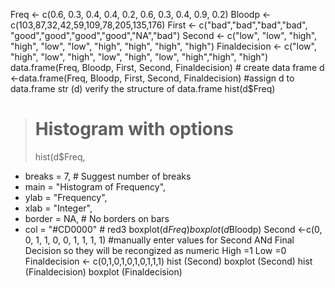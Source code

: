 Freq <- c(0.6, 0.3, 0.4, 0.4, 0.2, 0.6, 0.3, 0.4, 0.9, 0.2)
Bloodp <- c(103,87,32,42,59,109,78,205,135,176)
First <- c("bad","bad","bad","bad", "good","good","good","good","NA","bad") 
Second <- c("low", "low", "high", "high", "low", "low", "high", "high", "high", "high")
Finaldecision  <- c("low", "high", "low", "high", "low", "high", "low", "high","high", "high")
data.frame(Freq, Bloodp, First, Second, Finaldecision) # create data frame
d <-data.frame(Freq, Bloodp, First, Second, Finaldecision) #assign d to data.frame
str (d) verify the structure of data.frame
hist(d$Freq)
> # Histogram with options
> hist(d$Freq,
+   breaks = 7,  # Suggest number of breaks
+   main   = "Histogram of Frequency",
+   ylab   = "Frequency",
+   xlab   = "Integer",
+   border = NA,  # No borders on bars
+   col    = "#CD0000"  # red3
boxplot(d$Freq)
boxplot(d$Bloodp)
Second <-c(0, 0, 1, 1, 0, 0, 1, 1, 1, 1) #manually enter values for Second ANd Final Decision so they will be recongized as numeric  High =1 Low =0
Finaldecision <- c(0,1,0,1,0,1,0,1,1,1)
hist (Second)
boxplot (Second)
hist (Finaldecision)
boxplot (Finaldecision)
